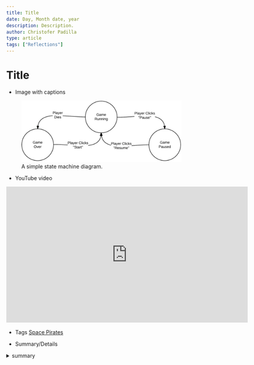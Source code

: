 ```yaml
---
title: Title
date: Day, Month date, year
description: Description.
author: Christofer Padilla
type: article
tags: ["Reflections"]
---
```


# Title

* Image with captions
<figure>
  <img
  src="/images/statemachine.png"
  alt="A simple state machine diagram.">
  <figcaption>A simple state machine diagram.</figcaption>
</figure>

* YouTube video
<iframe width="640" height="360" src="https://www.youtube.com/embed/jdA_iGOkqxw" frameborder="0" allow="accelerometer; autoplay; clipboard-write; encrypted-media; gyroscope; picture-in-picture" allowfullscreen></iframe>

* Tags
[Space Pirates](/tags.md#Space%20Pirates)

* Summary/Details
<details>
  <summary>
    summary
  </summary>
  details
</details>

<TagLinks />
